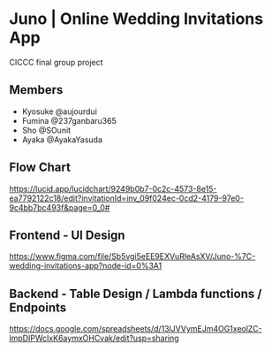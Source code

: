 # Juno | Online Wedding Invitations App

CICCC final group project

## Members

- Kyosuke @aujourdui
- Fumina @237ganbaru365
- Sho @SOunit
- Ayaka @AyakaYasuda

## Flow Chart
https://lucid.app/lucidchart/9249b0b7-0c2c-4573-8e15-ea7792122c18/edit?invitationId=inv_09f024ec-0cd2-4179-97e0-9c4bb7bc493f&page=0_0#

## Frontend - UI Design

https://www.figma.com/file/Sb5vgi5eEE9EXVuRleAsXV/Juno-%7C-wedding-invitations-app?node-id=0%3A1

## Backend - Table Design / Lambda functions / Endpoints

https://docs.google.com/spreadsheets/d/13lJVVymEJm4OG1xeolZC-lmpDIPWcIxK6aymxOHCvak/edit?usp=sharing

